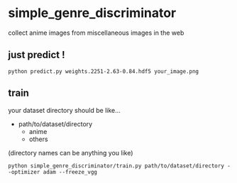 # simple_genre_discriminator
collect anime images from miscellaneous images in the web

## just predict !

```
python predict.py weights.2251-2.63-0.84.hdf5 your_image.png
```

## train

your dataset directory should be like...

* path/to/dataset/directory
  * anime
  * others

(directory names can be anything you like)

```
python simple_genre_discriminator/train.py path/to/dataset/directory --optimizer adam --freeze_vgg
```
